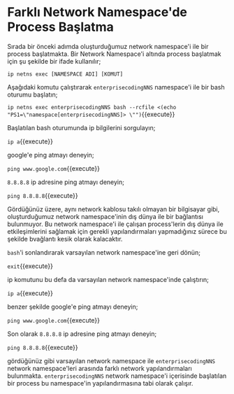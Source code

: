 # Farklı Network Namespace'de Process Başlatma

Sırada bir önceki adımda oluşturduğumuz network namespace'i ile bir process başlatmakta. Bir Network Namespace'i altında process başlatmak için şu şekilde bir ifade kullanılır;

`ip netns exec [NAMESPACE ADI] [KOMUT]`

Aşağıdaki komutu çalıştırarak `enterprisecodingNNS` namespace'i ile bir bash oturumu başlatın;

`ip netns exec enterprisecodingNNS bash --rcfile <(echo "PS1=\"namespace[enterprisecodingNNS]> \"")`{{execute}}

Başlatılan bash oturumunda ip bilgilerini sorgulayın;

`ip a`{{execute}}

google'e ping atmayı deneyin;

`ping www.google.com`{{execute}}

`8.8.8.8` ip adresine ping atmayı deneyin;

`ping 8.8.8.8`{{execute}}

Gördüğünüz üzere, aynı network kablosu takılı olmayan bir bilgisayar gibi, oluşturduğumuz network namespace'inin dış dünya ile bir bağlantısı bulunmuyor. Bu network namespace'i ile çalışan process'lerin dış dünya ile etkileşimlerini sağlamak için gerekli yapılandırmaları yapmadığınız sürece bu şekilde bvağlantı kesik olarak kalacaktır.

`bash`'i sonlandırarak varsayılan network namespace'ine geri dönün;

`exit`{{execute}}

ip komutunu bu defa da varsayılan network namespace'inde çalıştırın;

`ip a`{{execute}}

benzer şekilde google'e ping atmayı deneyin;

`ping www.google.com`{{execute}}

Son olarak `8.8.8.8` ip adresine ping atmayı deneyin;

`ping 8.8.8.8`{{execute}}

gördüğünüz gibi varsayılan network namespace ile `enterprisecodingNNS` network namespace'leri arasında farklı network yapılandırmaları bulunmakta. `enterprisecodingNNS` network namespace'i içerisinde başlatılan bir process bu namespace'in yapılandırmasına tabi olarak çalışır.
